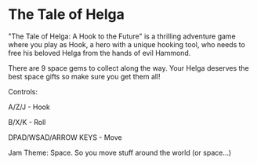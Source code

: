 # The Tale of Helga

"The Tale of Helga: A Hook to the Future" is a thrilling adventure game where you play as Hook, a hero with a unique hooking tool,
who needs to free his beloved Helga from the hands of evil Hammond.

There are 9 space gems to collect along the way. Your Helga deserves the best space gifts so make sure you get them all!

Controls:

A/Z/J - Hook

B/X/K - Roll

DPAD/WSAD/ARROW KEYS - Move

Jam Theme: Space. So you move stuff around the world (or space...)